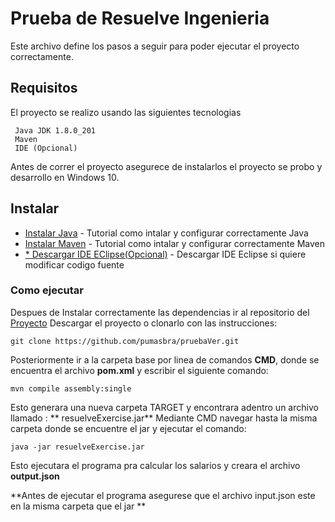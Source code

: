 # Prueba de Resuelve Ingenieria
Este archivo define los pasos a seguir para poder ejecutar el proyecto correctamente.

## Requisitos
El proyecto se realizo usando las siguientes tecnologias

```
 Java JDK 1.8.0_201 
 Maven
 IDE (Opcional)
```

Antes de correr el proyecto asegurece de instalarlos el proyecto se probo y desarrollo en Windows 10.

## Instalar 
* [Instalar Java](https://www.ecodeup.com/descargar-instalar-java-8/) - Tutorial como intalar y configurar correctamente Java
* [Instalar Maven](https://myhanoli.com/2018/06/23/como-instalar-maven-en-windows/) - Tutorial como intalar y configurar correctamente Maven
* [* Descargar IDE EClipse(Opcional)](https://www.eclipse.org/downloads/) - Descargar IDE Eclipse si quiere modificar codigo fuente

### Como ejecutar 

Despues de Instalar correctamente las dependencias ir al repositorio del [Proyecto](https://www.ecodeup.com/descargar-instalar-java-8/)
Descargar el proyecto o clonarlo con las instrucciones:

```
git clone https://github.com/pumasbra/pruebaVer.git
```

Posteriormente ir a la carpeta base por linea de comandos **CMD**, donde se encuentra el archivo **pom.xml** y  escribir el siguiente comando:

```
mvn compile assembly:single
```
Esto generara una nueva carpeta TARGET y encontrara adentro un archivo llamado : ** resuelveExercise.jar** 
Mediante CMD navegar hasta la misma carpeta donde se encuentre el jar y ejecutar el comando:

```
java -jar resuelveExercise.jar
```

Esto ejecutara el programa pra calcular los salarios  y creara el archivo **output.json** 

**Antes de ejecutar el programa asegurese que el archivo input.json este en la misma carpeta que el jar **
